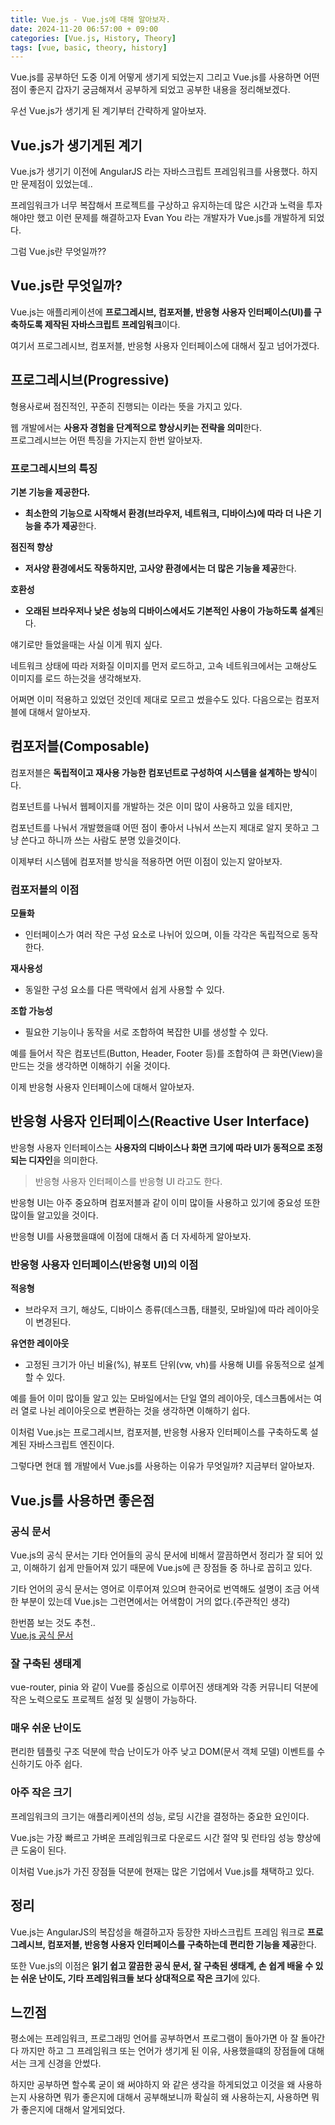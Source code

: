 ```yaml
---
title: Vue.js - Vue.js에 대해 알아보자.
date: 2024-11-20 06:57:00 + 09:00
categories: [Vue.js, History, Theory]
tags: [vue, basic, theory, history]
---
```


Vue.js를 공부하던 도중 이게 어떻게 생기게 되었는지 그리고 Vue.js를 사용하면 어떤점이 좋은지 갑자기 궁금해져서 공부하게 되었고 공부한 내용을 정리해보겠다.

우선 Vue.js가 생기게 된 계기부터 간략하게 알아보자.

## Vue.js가 생기게된 계기
Vue.js가 생기기 이전에 AngularJS 라는 자바스크립트 프레임워크를 사용했다. 하지만 문제점이 있었는데..

프레임워크가 너무 복잡해서 프로젝트를 구상하고 유지하는데 많은 시간과 노력을 투자해야만 했고 이런 문제를 해결하고자 Evan You 라는 개발자가 Vue.js를 개발하게 되었다.

그럼 Vue.js란 무엇일까??


## Vue.js란 무엇일까?

Vue.js는 애플리케이션에 **프로그레시브, 컴포저블, 반응형 사용자 인터페이스(UI)를 구축하도록 제작된 자바스크립트 프레임워크**이다.

여기서 프로그레시브, 컴포저블, 반응형 사용자 인터페이스에 대해서 짚고 넘어가겠다.

## 프로그레시브(Progressive)
형용사로써 점진적인, 꾸준히 진행되는 이라는 뜻을 가지고 있다.

웹 개발에서는 **사용자 경험을 단계적으로 향상시키는 전략을 의미**한다.<br>
프로그레시브는 어떤 특징을 가지는지 한번 알아보자.

### 프로그레시브의 특징

**기본 기능을 제공한다.**

- **최소한의 기능으로 시작해서 환경(브라우저, 네트워크, 디바이스)에 따라 더 나은 기능을 추가 제공**한다.

**점진적 향상**

- **저사양 환경에서도 작동하지만, 고사양 환경에서는 더 많은 기능을 제공**한다.

**호환성**

- **오래된 브라우저나 낮은 성능의 디바이스에서도 기본적인 사용이 가능하도록 설계**된다.

얘기로만 들었을때는 사실 이게 뭐지 싶다.

네트워크 상태에 따라 저화질 이미지를 먼저 로드하고, 고속 네트워크에서는 고해상도 이미지를 로드 하는것을 생각해보자.

어쩌면 이미 적용하고 있었던 것인데 제대로 모르고 썼을수도 있다.
다음으로는 컴포저블에 대해서 알아보자.

## 컴포저블(Composable)
컴포저블은 **독립적이고 재사용 가능한 컴포넌트로 구성하여 시스템을 설계하는 방식**이다.

컴포넌트를 나눠서 웹페이지를 개발하는 것은 이미 많이 사용하고 있을 테지만,

컴포넌트를 나눠서 개발했을떄 어떤 점이 좋아서 나눠서 쓰는지 제대로 알지 못하고 그냥 쓴다고 하니까 쓰는 사람도 분명 있을것이다. 

이제부터 시스템에 컴포저블 방식을 적용하면 어떤 이점이 있는지 알아보자.

### 컴포저블의 이점
**모듈화**
- 인터페이스가 여러 작은 구성 요소로 나뉘어 있으며, 이들 각각은 독립적으로 동작한다.

**재사용성**
- 동일한 구성 요소를 다른 맥락에서 쉽게 사용할 수 있다.
  
**조합 가능성**
- 필요한 기능이나 동작을 서로 조합하여 복잡한 UI를 생성할 수 있다.

예를 들어서 작은 컴포넌트(Button, Header, Footer 등)를 조합하여 큰 화면(View)을 만드는 것을 생각하면 이해하기 쉬울 것이다.

이제 반응형 사용자 인터페이스에 대해서 알아보자.

## 반응형 사용자 인터페이스(Reactive User Interface)
반응형 사용자 인터페이스는 **사용자의 디바이스나 화면 크기에 따라 UI가 동적으로 조정되는 디자인**을 의미한다.

> 반응형 사용자 인터페이스를 반응형 UI 라고도 한다. <br>

반응형 UI는 아주 중요하며 컴포저블과 같이 이미 많이들 사용하고 있기에 중요성 또한 많이들 알고있을 것이다.

반응형 UI를 사용했을떄에 이점에 대해서 좀 더 자세하게 알아보자.

### 반응형 사용자 인터페이스(반응형 UI)의 이점
**적응형**
- 브라우저 크기, 해상도, 디바이스 종류(데스크톱, 태블릿, 모바일)에 따라 레이아웃이 변경된다.

**유연한 레이아웃**
- 고정된 크기가 아닌 비율(%), 뷰포트 단위(vw, vh)를 사용해 UI를 유동적으로 설계할 수 있다.

예를 들어 이미 많이들 알고 있는 모바일에서는 단일 열의 레이아웃, 데스크톱에서는 여러 열로 나뉜 레이아웃으로 변환하는 것을 생각하면 이해하기 쉽다.

이처럼 Vue.js는 프로그레시브, 컴포저블, 반응형 사용자 인터페이스를 구축하도록 설계된 자바스크립트 엔진이다.

그렇다면 현대 웹 개발에서 Vue.js를 사용하는 이유가 무엇일까?
지금부터 알아보자.

## Vue.js를 사용하면 좋은점

### 공식 문서
Vue.js의 공식 문서는 기타 언어들의 공식 문서에 비해서 깔끔하면서 정리가 잘 되어 있고, 이해하기 쉽게 만들어져 있기 때문에 Vue.js에 큰 장점들 중 하나로 꼽히고 있다.

기타 언어의 공식 문서는 영어로 이루어져 있으며 한국어로 번역해도 설명이 조금 어색한 부분이 있는데 Vue.js는 그런면에서는 어색함이 거의 없다.(주관적인 생각)

한번쯤 보는 것도 추천..<br>
[Vue.js 공식 문서](https://v3-docs.vuejs-korea.org/)

### 잘 구축된 생태계
vue-router, pinia 와 같이 Vue를 중심으로 이루어진 생태계와 각종 커뮤니티 덕분에 작은 노력으로도 프로젝트 설정 및 실행이 가능하다.

### 매우 쉬운 난이도
편리한 템플릿 구조 덕분에 학습 난이도가 아주 낮고 DOM(문서 객체 모델) 이벤트를 수신하기도 아주 쉽다.

### 아주 작은 크기
프레임워크의 크기는 애플리케이션의 성능, 로딩 시간을 결정하는 중요한 요인이다.

 Vue.js는 가장 빠르고 가벼운 프레임워크로 다운로드 시간 절약 및 런타임 성능 향상에 큰 도움이 된다.

이처럼 Vue.js가 가진 장점들 덕분에 현재는 많은 기업에서 Vue.js를 채택하고 있다.

## 정리
Vue.js는 AngularJS의 복잡성을 해결하고자 등장한 자바스크립트 프레임 워크로 **프로그레시브, 컴포저블, 반응형 사용자 인터페이스를 구축하는데 편리한 기능을 제공**한다.

또한 Vue.js의 이점은 **읽기 쉽고 깔끔한 공식 문서, 잘 구축된 생태계, 손 쉽게 배울 수 있는 쉬운 난이도, 기타 프레임워크들 보다 상대적으로 작은 크기**에 있다. 

## 느낀점
평소에는 프레임워크, 프로그래밍 언어를 공부하면서 프로그램이 돌아가면 아 잘 돌아간다 까지만 하고 그 프레임워크 또는 언어가 생기게 된 이유, 
사용했을떄의 장점들에 대해서는 크게 신경을 안썼다.


하지만 공부하면 할수록 굳이 왜 써야하지 와 같은 생각을 하게되었고 이것을 왜 사용하는지 사용하면 뭐가 좋은지에 대해서 공부해보니까 확실히 왜 사용하는지, 사용하면 뭐가 좋은지에 대해서 알게되었다.



